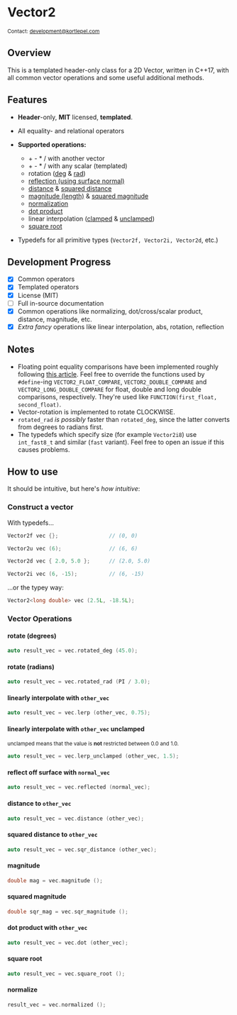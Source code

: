 # Vector2

<sub>Contact: development@kortlepel.com</sub>

## Overview

This is a templated header-only class for a 2D Vector, written in C++17, with all common vector operations and some useful additional methods.


## Features

* **Header**-only, **MIT** licensed, **templated**.

* All equality- and relational operators

* **Supported operations:**
    - \+ \- \* \/ with another vector
    - \+ \- \* \/ with any scalar (templated)
    - rotation ([deg](#rotate-(degrees)) & [rad](#rotate-(radians)))
    - [reflection (using surface normal)](#reflect-off-surface-with-normal_vec)
    - [distance](#distance-to-other_vec) & [squared distance](#squared-distance-to-other_vec)
    - [magnitude (length)](#magnitude) & [squared magnitude](#squared-magnitude)
    - [normalization](#normalize)
    - [dot product](#dot-product-with-other_vec)
    - linear interpolation ([clamped](#linearly-interpolate-with-other_vec) & [unclamped](#linearly-interpolate-with-other_vec-unclamped))
    - [square root](#square-root)

* Typedefs for all primitive types (`Vector2f, Vector2i, Vector2d`, etc.)


## Development Progress

- [x] Common operators
- [x] Templated operators
- [x] License (MIT)
- [ ] Full in-source documentation
- [x] Common operations like normalizing, dot/cross/scalar product, distance, magnitude, etc.
- [x] _Extra fancy_ operations like linear interpolation, abs, rotation, reflection

## Notes

- Floating point equality comparisons have been implemented roughly following [this article](https://bitbashing.io/comparing-floats.html). Feel free to override the functions used by `#define`-ing 
`VECTOR2_FLOAT_COMPARE`, `VECTOR2_DOUBLE_COMPARE` and `VECTOR2_LONG_DOUBLE_COMPARE` for float, double and long double comparisons, respectively. They're used like `FUNCTION(first_float, second_float)`.
- Vector-rotation is implemented to rotate CLOCKWISE.
- `rotated_rad` _is possibly_ faster than `rotated_deg`, since the latter converts from degrees to radians first.
- The typedefs which specify size (for example `Vector2i8`) use `int_fast8_t` and similar (`fast` variant). Feel free to open an issue if this causes problems.

## How to use

It should be intuitive, but here's *how intuitive*:

### **Construct a vector**

With typedefs...

```cpp
Vector2f vec {};                // (0, 0)

Vector2u vec (6);               // (6, 6)

Vector2d vec { 2.0, 5.0 };      // (2.0, 5.0)

Vector2i vec (6, -15);          // (6, -15)
```

...or the typey way:

```cpp
Vector2<long double> vec (2.5L, -18.5L);
```

### **Vector Operations**


#### rotate (degrees)
```cpp
auto result_vec = vec.rotated_deg (45.0);
```

#### rotate (radians)
```cpp
auto result_vec = vec.rotated_rad (PI / 3.0);
```

#### linearly interpolate with `other_vec`
```cpp
auto result_vec = vec.lerp (other_vec, 0.75);
```

#### linearly interpolate with `other_vec` unclamped
<sup>unclamped means that the value is **not** restricted between 0.0 and 1.0.</sup>
```cpp
auto result_vec = vec.lerp_unclamped (other_vec, 1.5);
```

#### reflect off surface with `normal_vec`
```cpp
auto result_vec = vec.reflected (normal_vec);
```

#### distance to `other_vec`
```cpp
auto result_vec = vec.distance (other_vec);
```

#### squared distance to `other_vec`
```cpp
auto result_vec = vec.sqr_distance (other_vec);
```

#### magnitude
```cpp
double mag = vec.magnitude ();
```

#### squared magnitude
```cpp
double sqr_mag = vec.sqr_magnitude ();
```

#### dot product with `other_vec`
```cpp
auto result_vec = vec.dot (other_vec);
```

#### square root
```cpp
auto result_vec = vec.square_root ();
```

#### normalize
```cpp
result_vec = vec.normalized ();
```